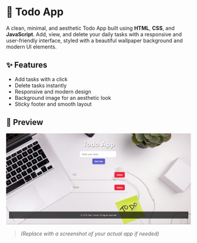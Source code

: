 # 📝 Todo App

A clean, minimal, and aesthetic Todo App built using **HTML**, **CSS**, and **JavaScript**. Add, view, and delete your daily tasks with a responsive and user-friendly interface, styled with a beautiful wallpaper background and modern UI elements.

## ✨ Features

- Add tasks with a click
- Delete tasks instantly
- Responsive and modern design
- Background image for an aesthetic look
- Sticky footer and smooth layout

## 📸 Preview

![App Screenshot](Assets/preview.png)

> *(Replace with a screenshot of your actual app if needed)*

